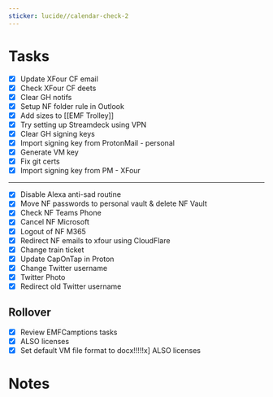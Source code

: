 ```yaml
---
sticker: lucide//calendar-check-2
---
```

# Tasks
- [x] Update XFour CF email
- [x] Check XFour CF deets
- [x] Clear GH notifs
- [x] Setup NF folder rule in Outlook
- [x] Add sizes to [[EMF Trolley]]
- [x] Try setting up Streamdeck using VPN
- [x] Clear GH signing keys
- [x] Import signing key from ProtonMail - personal
- [x] Generate VM key
- [x] Fix git certs
- [x] Import signing key from PM - XFour
***
- [x] Disable Alexa anti-sad routine
- [x] Move NF passwords to personal vault & delete NF Vault
- [x] Check NF Teams Phone
- [x] Cancel NF Microsoft
- [x] Logout of NF M365
- [x] Redirect NF emails to xfour using CloudFlare
- [x] Change train ticket
- [x] Update CapOnTap in Proton
- [x] Change Twitter username
- [x] Twitter Photo
- [x] Redirect old Twitter username
## Rollover
- [x] Review EMFCamptions tasks
- [x] ALSO licenses
- [x] Set default VM file format to docx!!!!!x] ALSO licenses

# Notes
